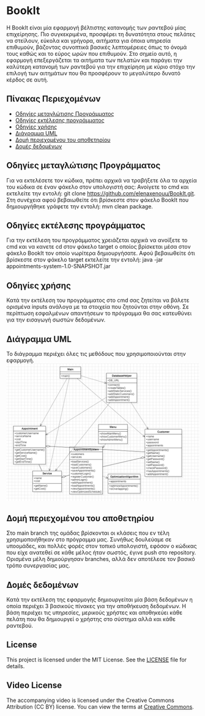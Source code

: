 # BookIt

Η BookIt είναι μία εφαρμογή βέλτιστης κατανομής των ραντεβού μίας επιχείρησης. Πιο συγκεκριμένα, προσφέρει τη δυνατότητα στους πελάτες να στείλουν, εύκολα και γρήγορα, αιτήματα για όποια υπηρεσία επιθυμούν, βάζοντας συνοπτικά βασικές λεπτομέρειες όπως το όνομά τους καθώς και το εύρος ωρών που επιθυμούν. Στο σημείο αυτό, η εφαρμογή επεξεργάζεται τα αιτήματα των πελατών και παράγει την καλύτερη κατανομή των ραντεβού για την επιχείρηση με κύριο στόχο την επιλογή των αιτημάτων που θα προσφέρουν το μεγαλύτερο δυνατό κέρδος σε αυτή.

## Πίνακας Περιεχομένων
- [Οδηγίες μεταγλώτισης Προγράμματος](#οδηγίες-μεταγλώτισης-προγράμματος)
- [Οδηγίες εκτέλεσης προγράμματος](#οδηγίες-εκτέλεσης-προγράμματος)
- [Οδηγίες χρήσης](#οδηγίες-χρήσης)
- [Διάγραμμα UML](#διάγραμμα-uml)
- [Δομή περιεχομένου του αποθετηρίου](#δομή-περιεχομένου-του-αποθετηρίου)
- [Δομές δεδομένων](#δομές-δεδομένων)

## Οδηγίες μεταγλώτισης Προγράμματος

Για να εκτελέσετε τον κώδικα, πρέπει αρχικά να τραβήξετε όλα τα αρχεία του κώδικα σε έναν φάκελο στον υπολογιστή σας: Ανοίγετε το cmd και εκτελείτε την εντολή: git clone https://github.com/elenaxenouu/BookIt.git. Στη συνέχεια αφού βεβαιωθείτε ότι βρίσκεστε στον φάκελο BookIt που δημιουργήθηκε γράφετε την εντολή: mvn clean package.

 ## Οδηγίες εκτέλεσης προγράμματος

Για την εκτέλεση του προγράμματος χρειάζεται αρχικά να ανοίξετε το cmd και να κανετε cd στον φάκελο target ο οποίος βρίσκεται μέσα στον φάκελο BookIt τον οποίο νωρίτερα δημιουργήσατε. Αφού βεβαιωθείτε ότι βρίσκεστε στον φάκελο target εκτελείτε την εντολή: java -jar appointments-system-1.0-SNAPSHOT.jar

## Οδηγίες χρήσης

Κατά την εκτέλεση του προγράμματος στο cmd σας ζητείται να βάλετε ορισμένα inputs ανάλογα με τα στοιχεία που ζητούνται στην οθόνη. Σε περίπτωση εσφαλμένων απαντήσεων το πρόγραμμα θα σας κατευθύνει για την εισαγωγή σωστών δεδομένων.

## Διάγραμμα UML
Το διάγραμμα περιέχει όλες τις μεθόδους που χρησιμοποιούνται στην εφαρμογή.
![Διάγραμμα UML](UML.png)

## Δομή περιεχομένου του αποθετηρίου
Στο main branch της ομάδας βρίσκονται οι κλάσεις που εν τέλη χρησιμοποιήθηκαν στο πρόγραμμα μας. Συνήθως δουλεύαμε σε υποομάδες, και πολλές φορές στον τοπικό υπολογιστή, εφόσον ο κώδικας που είχε ανατεθεί σε κάθε μέλος ήταν σωστός, έγινε push στο repository. Ορισμένα μέλη δημιούργησαν branches, αλλά δεν αποτέλεσε τον βασικό τρόπο συνεργασίας μας.

## Δομές δεδομένων 

Κατά την εκτέλεση της εφαρμογής δημιουργείται μία βάση δεδομένων η οποία περιέχει 3 βασικούς πίνακες για την αποθήκευση δεδομένων. Η βάση περιέχει τις υπηρεσίες, μερικούς χρήστες και αποθηκεύει κάθε πελάτη που θα δημιουργεί ο χρήστης στο σύστημα αλλά και κάθε ραντεβού.

## License

This project is licensed under the MIT License. See the [LICENSE](./LICENSE) file for details.

## Video License

The accompanying video is licensed under the Creative Commons Attribution (CC BY) license. You can view the terms at [Creative Commons](https://creativecommons.org/licenses/by/4.0/).



